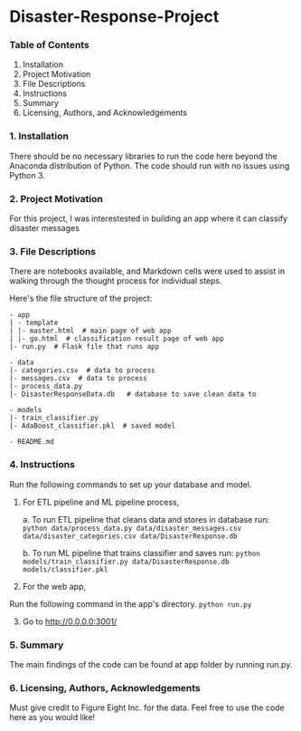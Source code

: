 # Disaster-Response-Project


### Table of Contents
1. Installation
2. Project Motivation
3. File Descriptions
4. Instructions
5. Summary
6. Licensing, Authors, and Acknowledgements


### 1. Installation
There should be no necessary libraries to run the code here beyond the Anaconda distribution of Python. The code should run with no issues using Python 3.

### 2. Project Motivation
For this project, I was interestested in building an app where it can classify disaster messages



### 3. File Descriptions
There are notebooks available, and Markdown cells were used to assist in walking through the thought process for individual steps.

Here's the file structure of the project:

```
- app
| - template
| |- master.html  # main page of web app
| |- go.html  # classification result page of web app
|- run.py  # Flask file that runs app

- data
|- categories.csv  # data to process 
|- messages.csv  # data to process
|- process_data.py
|- DisasterResponseData.db   # database to save clean data to

- models
|- train_classifier.py
|- AdaBoost_classifier.pkl  # saved model 

- README.md
```

### 4. Instructions

Run the following commands to set up your database and model.

1. For ETL pipeline and ML pipeline process,

    a. To run ETL pipeline that cleans data and stores in database run:
```python data/process_data.py data/disaster_messages.csv data/disaster_categories.csv data/DisasterResponse.db```

    b. To run ML pipeline that trains classifier and saves run:
```python models/train_classifier.py data/DisasterResponse.db models/classifier.pkl```

2. For the web app,  

Run the following command in the app's directory.
```python run.py```

3. Go to http://0.0.0.0:3001/



### 5. Summary
The main findings of the code can be found at app folder by running run.py.

### 6. Licensing, Authors, Acknowledgements

Must give credit to Figure Eight Inc. for the data. Feel free to use the code here as you would like!
